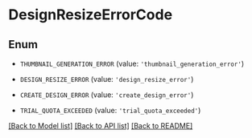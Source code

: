 # DesignResizeErrorCode


## Enum

* `THUMBNAIL_GENERATION_ERROR` (value: `'thumbnail_generation_error'`)

* `DESIGN_RESIZE_ERROR` (value: `'design_resize_error'`)

* `CREATE_DESIGN_ERROR` (value: `'create_design_error'`)

* `TRIAL_QUOTA_EXCEEDED` (value: `'trial_quota_exceeded'`)

[[Back to Model list]](../README.md#documentation-for-models) [[Back to API list]](../README.md#documentation-for-api-endpoints) [[Back to README]](../README.md)


